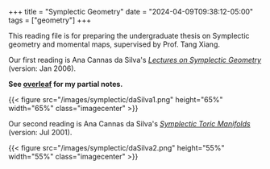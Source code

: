 +++
title = "Symplectic Geometry"
date = "2024-04-09T09:38:12-05:00"
tags = ["geometry"]
+++

This reading file is for preparing the undergraduate thesis on Symplectic geometry and momental maps, supervised by Prof. Tang Xiang.

Our first reading is Ana Cannas da Silva's [*Lectures on Symplectic Geometry*](https://people.math.ethz.ch/~acannas/Papers/lsg.pdf) (version: Jan 2006).

**See [overleaf](https://www.overleaf.com/read/zjjgfgrpmkbj#d471df) for my partial notes.**

{{< figure src="/images/symplectic/daSilva1.png" height="65%" width="65%" class="imagecenter" >}}

Our second reading is Ana Cannas da Silva's [*Symplectic Toric Manifolds*](https://people.math.ethz.ch/~acannas/Papers/toric.pdf) (version: Jul 2001).

{{< figure src="/images/symplectic/daSilva2.png" height="55%" width="55%" class="imagecenter" >}}

